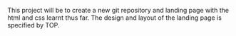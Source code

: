 This project will be to create a new git repository and landing page with the html and css learnt thus far.  The design and layout of the landing page is specified by TOP. 